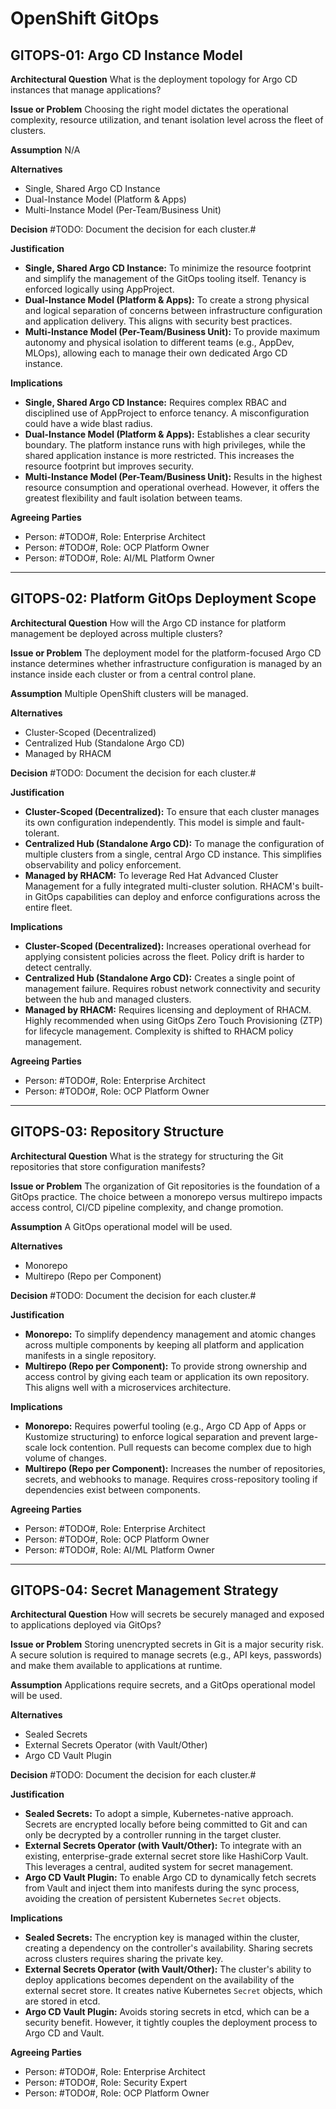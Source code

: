 # OpenShift GitOps

## GITOPS-01: Argo CD Instance Model

**Architectural Question**
What is the deployment topology for Argo CD instances that manage applications?

**Issue or Problem**
Choosing the right model dictates the operational complexity, resource utilization, and tenant isolation level across the fleet of clusters.

**Assumption**
N/A

**Alternatives**

- Single, Shared Argo CD Instance
- Dual-Instance Model (Platform & Apps)
- Multi-Instance Model (Per-Team/Business Unit)

**Decision**
#TODO: Document the decision for each cluster.#

**Justification**

- **Single, Shared Argo CD Instance:** To minimize the resource footprint and simplify the management of the GitOps tooling itself. Tenancy is enforced logically using AppProject.
- **Dual-Instance Model (Platform & Apps):** To create a strong physical and logical separation of concerns between infrastructure configuration and application delivery. This aligns with security best practices.
- **Multi-Instance Model (Per-Team/Business Unit):** To provide maximum autonomy and physical isolation to different teams (e.g., AppDev, MLOps), allowing each to manage their own dedicated Argo CD instance.

**Implications**

- **Single, Shared Argo CD Instance:** Requires complex RBAC and disciplined use of AppProject to enforce tenancy. A misconfiguration could have a wide blast radius.
- **Dual-Instance Model (Platform & Apps):** Establishes a clear security boundary. The platform instance runs with high privileges, while the shared application instance is more restricted. This increases the resource footprint but improves security.
- **Multi-Instance Model (Per-Team/Business Unit):** Results in the highest resource consumption and operational overhead. However, it offers the greatest flexibility and fault isolation between teams.

**Agreeing Parties**

- Person: #TODO#, Role: Enterprise Architect
- Person: #TODO#, Role: OCP Platform Owner
- Person: #TODO#, Role: AI/ML Platform Owner

---

## GITOPS-02: Platform GitOps Deployment Scope

**Architectural Question**
How will the Argo CD instance for platform management be deployed across multiple clusters?

**Issue or Problem**
The deployment model for the platform-focused Argo CD instance determines whether infrastructure configuration is managed by an instance inside each cluster or from a central control plane.

**Assumption**
Multiple OpenShift clusters will be managed.

**Alternatives**

- Cluster-Scoped (Decentralized)
- Centralized Hub (Standalone Argo CD)
- Managed by RHACM

**Decision**
#TODO: Document the decision for each cluster.#

**Justification**

- **Cluster-Scoped (Decentralized):** To ensure that each cluster manages its own configuration independently. This model is simple and fault-tolerant.
- **Centralized Hub (Standalone Argo CD):** To manage the configuration of multiple clusters from a single, central Argo CD instance. This simplifies observability and policy enforcement.
- **Managed by RHACM:** To leverage Red Hat Advanced Cluster Management for a fully integrated multi-cluster solution. RHACM's built-in GitOps capabilities can deploy and enforce configurations across the entire fleet.

**Implications**

- **Cluster-Scoped (Decentralized):** Increases operational overhead for applying consistent policies across the fleet. Policy drift is harder to detect centrally.
- **Centralized Hub (Standalone Argo CD):** Creates a single point of management failure. Requires robust network connectivity and security between the hub and managed clusters.
- **Managed by RHACM:** Requires licensing and deployment of RHACM. Highly recommended when using GitOps Zero Touch Provisioning (ZTP) for lifecycle management. Complexity is shifted to RHACM policy management.

**Agreeing Parties**

- Person: #TODO#, Role: Enterprise Architect
- Person: #TODO#, Role: OCP Platform Owner

---

## GITOPS-03: Repository Structure

**Architectural Question**
What is the strategy for structuring the Git repositories that store configuration manifests?

**Issue or Problem**
The organization of Git repositories is the foundation of a GitOps practice. The choice between a monorepo versus multirepo impacts access control, CI/CD pipeline complexity, and change promotion.

**Assumption**
A GitOps operational model will be used.

**Alternatives**

- Monorepo
- Multirepo (Repo per Component)

**Decision**
#TODO: Document the decision for each cluster.#

**Justification**

- **Monorepo:** To simplify dependency management and atomic changes across multiple components by keeping all platform and application manifests in a single repository.
- **Multirepo (Repo per Component):** To provide strong ownership and access control by giving each team or application its own repository. This aligns well with a microservices architecture.

**Implications**

- **Monorepo:** Requires powerful tooling (e.g., Argo CD App of Apps or Kustomize structuring) to enforce logical separation and prevent large-scale lock contention. Pull requests can become complex due to high volume of changes.
- **Multirepo (Repo per Component):** Increases the number of repositories, secrets, and webhooks to manage. Requires cross-repository tooling if dependencies exist between components.

**Agreeing Parties**

- Person: #TODO#, Role: Enterprise Architect
- Person: #TODO#, Role: OCP Platform Owner
- Person: #TODO#, Role: AI/ML Platform Owner

---

## GITOPS-04: Secret Management Strategy

**Architectural Question**
How will secrets be securely managed and exposed to applications deployed via GitOps?

**Issue or Problem**
Storing unencrypted secrets in Git is a major security risk. A secure solution is required to manage secrets (e.g., API keys, passwords) and make them available to applications at runtime.

**Assumption**
Applications require secrets, and a GitOps operational model will be used.

**Alternatives**

- Sealed Secrets
- External Secrets Operator (with Vault/Other)
- Argo CD Vault Plugin

**Decision**
#TODO: Document the decision for each cluster.#

**Justification**

- **Sealed Secrets:** To adopt a simple, Kubernetes-native approach. Secrets are encrypted locally before being committed to Git and can only be decrypted by a controller running in the target cluster.
- **External Secrets Operator (with Vault/Other):** To integrate with an existing, enterprise-grade external secret store like HashiCorp Vault. This leverages a central, audited system for secret management.
- **Argo CD Vault Plugin:** To enable Argo CD to dynamically fetch secrets from Vault and inject them into manifests during the sync process, avoiding the creation of persistent Kubernetes `Secret` objects.

**Implications**

- **Sealed Secrets:** The encryption key is managed within the cluster, creating a dependency on the controller's availability. Sharing secrets across clusters requires sharing the private key.
- **External Secrets Operator (with Vault/Other):** The cluster's ability to deploy applications becomes dependent on the availability of the external secret store. It creates native Kubernetes `Secret` objects, which are stored in etcd.
- **Argo CD Vault Plugin:** Avoids storing secrets in etcd, which can be a security benefit. However, it tightly couples the deployment process to Argo CD and Vault.

**Agreeing Parties**

- Person: #TODO#, Role: Enterprise Architect
- Person: #TODO#, Role: Security Expert
- Person: #TODO#, Role: OCP Platform Owner
